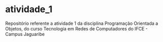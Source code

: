# atividade_1
Repositório referente a atividade 1 da disciplina Programação Orientada a Objetos, do curso Tecnologia em Redes de Computadores do IFCE - Campus Jaguaribe
